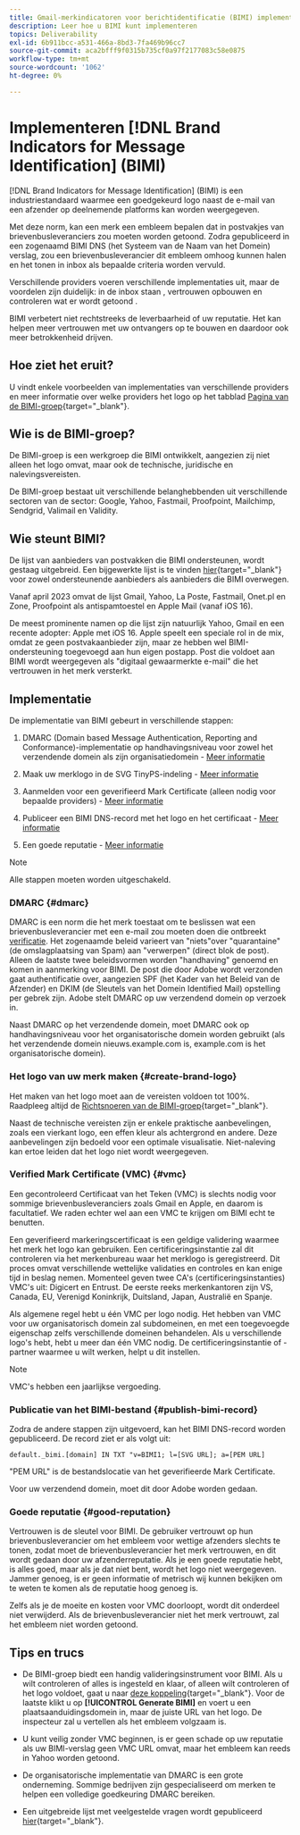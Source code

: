 ```yaml
---
title: Gmail-merkindicatoren voor berichtidentificatie (BIMI) implementeren
description: Leer hoe u BIMI kunt implementeren
topics: Deliverability
exl-id: 6b911bcc-a531-466a-8bd3-7fa469b96cc7
source-git-commit: aca2bfff9f0315b735cf0a97f2177083c58e0875
workflow-type: tm+mt
source-wordcount: '1062'
ht-degree: 0%

---
```


# Implementeren [!DNL Brand Indicators for Message Identification] (BIMI)

[!DNL Brand Indicators for Message Identification] (BIMI) is een industriestandaard waarmee een goedgekeurd logo naast de e-mail van een afzender op deelnemende platforms kan worden weergegeven.

Met deze norm, kan een merk een embleem bepalen dat in postvakjes van brievenbusleveranciers zou moeten worden getoond. Zodra gepubliceerd in een zogenaamd BIMI DNS (het Systeem van de Naam van het Domein) verslag, zou een brievenbusleverancier dit embleem omhoog kunnen halen en het tonen in inbox als bepaalde criteria worden vervuld.

Verschillende providers voeren verschillende implementaties uit, maar de voordelen zijn duidelijk: in de inbox staan , vertrouwen opbouwen en controleren wat er wordt getoond .

BIMI verbetert niet rechtstreeks de leverbaarheid of uw reputatie. Het kan helpen meer vertrouwen met uw ontvangers op te bouwen en daardoor ook meer betrokkenheid drijven.

## Hoe ziet het eruit?

U vindt enkele voorbeelden van implementaties van verschillende providers en meer informatie over welke providers het logo op het tabblad [Pagina van de BIMI-groep](https://bimigroup.org/where-is-my-bimi-logo-displayed/){target="_blank"}.

## Wie is de BIMI-groep?

De BIMI-groep is een werkgroep die BIMI ontwikkelt, aangezien zij niet alleen het logo omvat, maar ook de technische, juridische en nalevingsvereisten.

De BIMI-groep bestaat uit verschillende belanghebbenden uit verschillende sectoren van de sector: Google, Yahoo, Fastmail, Proofpoint, Mailchimp, Sendgrid, Valimail en Validity.

## Wie steunt BIMI?

De lijst van aanbieders van postvakken die BIMI ondersteunen, wordt gestaag uitgebreid. Een bijgewerkte lijst is te vinden [hier](https://bimigroup.org/bimi-infographic/){target="_blank"} voor zowel ondersteunende aanbieders als aanbieders die BIMI overwegen.

Vanaf april 2023 omvat de lijst Gmail, Yahoo, La Poste, Fastmail, Onet.pl en Zone, Proofpoint als antispamtoestel en Apple Mail (vanaf iOS 16).

De meest prominente namen op die lijst zijn natuurlijk Yahoo, Gmail en een recente adopter: Apple met iOS 16. Apple speelt een speciale rol in de mix, omdat ze geen postvakaanbieder zijn, maar ze hebben wel BIMI-ondersteuning toegevoegd aan hun eigen postapp. Post die voldoet aan BIMI wordt weergegeven als &quot;digitaal gewaarmerkte e-mail&quot; die het vertrouwen in het merk versterkt.

## Implementatie

De implementatie van BIMI gebeurt in verschillende stappen:

1. DMARC (Domain based Message Authentication, Reporting and Conformance)-implementatie op handhavingsniveau voor zowel het verzendende domein als zijn organisatiedomein - [Meer informatie](#dmarc)

1. Maak uw merklogo in de SVG TinyPS-indeling - [Meer informatie](#create-brand-logo)

1. Aanmelden voor een geverifieerd Mark Certificate (alleen nodig voor bepaalde providers) - [Meer informatie](#vmc)

1. Publiceer een BIMI DNS-record met het logo en het certificaat - [Meer informatie](#publish-bimi-record)

1. Een goede reputatie - [Meer informatie](#good-reputation)

>[!NOTE]
>
>Alle stappen moeten worden uitgeschakeld.


### DMARC {#dmarc}

DMARC is een norm die het merk toestaat om te beslissen wat een brievenbusleverancier met een e-mail zou moeten doen die ontbreekt [verificatie](../additional-resources/authentication.md). Het zogenaamde beleid varieert van &quot;niets&quot;over &quot;quarantaine&quot; (de omslagplaatsing van Spam) aan &quot;verwerpen&quot; (direct blok de post). Alleen de laatste twee beleidsvormen worden &quot;handhaving&quot; genoemd en komen in aanmerking voor BIMI. De post die door Adobe wordt verzonden gaat authentificatie over, aangezien SPF (het Kader van het Beleid van de Afzender) en DKIM (de Sleutels van het Domein Identified Mail) opstelling per gebrek zijn. Adobe stelt DMARC op uw verzendend domein op verzoek in.

Naast DMARC op het verzendende domein, moet DMARC ook op handhavingsniveau voor het organisatorische domein worden gebruikt (als het verzendende domein nieuws.example.com is, example.com is het organisatorische domein).

### Het logo van uw merk maken {#create-brand-logo}

Het maken van het logo moet aan de vereisten voldoen tot 100%. Raadpleeg altijd de [Richtsnoeren van de BIMI-groep](https://bimigroup.org/creating-bimi-svg-logo-files/){target="_blank"}.

Naast de technische vereisten zijn er enkele praktische aanbevelingen, zoals een vierkant logo, een effen kleur als achtergrond en andere. Deze aanbevelingen zijn bedoeld voor een optimale visualisatie.
Niet-naleving kan ertoe leiden dat het logo niet wordt weergegeven.

### Verified Mark Certificate (VMC) {#vmc}

Een gecontroleerd Certificaat van het Teken (VMC) is slechts nodig voor sommige brievenbusleveranciers zoals Gmail en Apple, en daarom is facultatief. We raden echter wel aan een VMC te krijgen om BIMI echt te benutten.

Een geverifieerd markeringscertificaat is een geldige validering waarmee het merk het logo kan gebruiken. Een certificeringsinstantie zal dit controleren via het merkenbureau waar het merklogo is geregistreerd. Dit proces omvat verschillende wettelijke validaties en controles en kan enige tijd in beslag nemen. Momenteel geven twee CA&#39;s (certificeringsinstanties) VMC&#39;s uit: Digicert en Entrust. De eerste reeks merkenkantoren zijn VS, Canada, EU, Verenigd Koninkrijk, Duitsland, Japan, Australië en Spanje.

Als algemene regel hebt u één VMC per logo nodig. Het hebben van VMC voor uw organisatorisch domein zal subdomeinen, en met een toegevoegde eigenschap zelfs verschillende domeinen behandelen. Als u verschillende logo&#39;s hebt, hebt u meer dan één VMC nodig. De certificeringsinstantie of -partner waarmee u wilt werken, helpt u dit instellen.

>[!NOTE]
>
>VMC&#39;s hebben een jaarlijkse vergoeding.

### Publicatie van het BIMI-bestand {#publish-bimi-record}

Zodra de andere stappen zijn uitgevoerd, kan het BIMI DNS-record worden gepubliceerd. De record ziet er als volgt uit:

```
default._bimi.[domain] IN TXT "v=BIMI1; l=[SVG URL]; a=[PEM URL]
```

&quot;PEM URL&quot; is de bestandslocatie van het geverifieerde Mark Certificate.

Voor uw verzendend domein, moet dit door Adobe worden gedaan.

### Goede reputatie {#good-reputation}

Vertrouwen is de sleutel voor BIMI. De gebruiker vertrouwt op hun brievenbusleverancier om het embleem voor wettige afzenders slechts te tonen, zodat moet de brievenbusleverancier het merk vertrouwen, en dit wordt gedaan door uw afzenderreputatie. Als je een goede reputatie hebt, is alles goed, maar als je dat niet bent, wordt het logo niet weergegeven. Jammer genoeg, is er geen informatie of metrisch wij kunnen bekijken om te weten te komen als de reputatie hoog genoeg is.

Zelfs als je de moeite en kosten voor VMC doorloopt, wordt dit onderdeel niet verwijderd. Als de brievenbusleverancier niet het merk vertrouwt, zal het embleem niet worden getoond.

## Tips en trucs

* De BIMI-groep biedt een handig valideringsinstrument voor BIMI. Als u wilt controleren of alles is ingesteld en klaar, of alleen wilt controleren of het logo voldoet, gaat u naar [deze koppeling](https://bimigroup.org/bimi-generator/){target="_blank"}. Voor de laatste klikt u op **[!UICONTROL Generate BIMI]** en voert u een plaatsaanduidingsdomein in, maar de juiste URL van het logo. De inspecteur zal u vertellen als het embleem volgzaam is.

* U kunt veilig zonder VMC beginnen, is er geen schade op uw reputatie als uw BIMI-verslag geen VMC URL omvat, maar het embleem kan reeds in Yahoo worden getoond.

* De organisatorische implementatie van DMARC is een grote onderneming. Sommige bedrijven zijn gespecialiseerd om merken te helpen een volledige goedkeuring DMARC bereiken.

* Een uitgebreide lijst met veelgestelde vragen wordt gepubliceerd [hier](https://bimigroup.org/faqs-for-senders-esps/){target="_blank"}.
